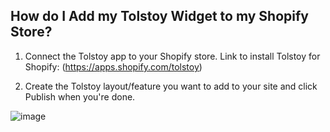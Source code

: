 ## How do I Add my Tolstoy Widget to my Shopify Store?

1. Connect the Tolstoy app to your Shopify store. Link to install Tolstoy for Shopify: (https://apps.shopify.com/tolstoy)
   
2. Create the Tolstoy layout/feature you want to add to your site and click Publish when you're done.
   
![image](https://github.com/GoTolstoy/tolstoy-toly-kb/assets/159800692/f0a2307a-1d45-464d-8e1d-e1a53c35cd26)

